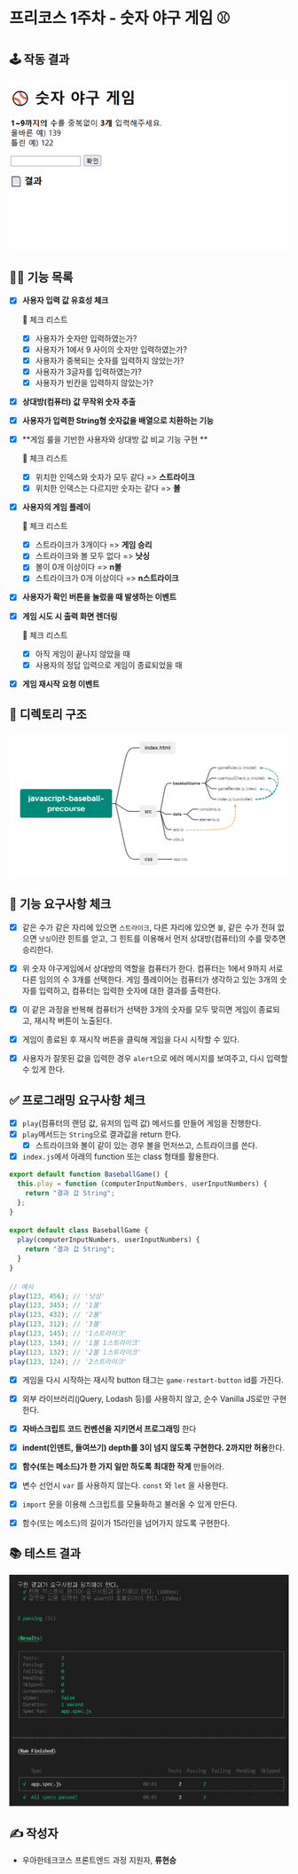 # 프리코스 1주차 - 숫자 야구 게임 ⚾

## 🕹️ 작동 결과

![내 결과](..\images\my_result.gif)

## 💁‍♂️ 기능 목록

* [x] **사용자 입력 값 유효성 체크**

  🚨 체크 리스트

  * [x] 사용자가 숫자만 입력하였는가?
  * [x] 사용자가 1에서 9 사이의 숫자만 입력하였는가?
  * [x] 사용자가 중복되는 숫자를 입력하지 않았는가?
  * [x] 사용자가 3글자를 입력하였는가?
  * [x] 사용자가 빈칸을 입력하지 않았는가?

* [x] **상대방(컴퓨터) 값 무작위 숫자 추출**

* [x] **사용자가 입력한 String형 숫자값을 배열으로 치환하는 기능**

* [x] **게임 룰을 기반한 사용자와 상대방 값 비교 기능 구현 **

  🚨 체크 리스트

  * [x] 위치한 인덱스와 숫자가 모두 같다 => **스트라이크**
  * [x] 위치한 인덱스는 다르지만 숫자는 같다 => **볼**

* [x] **사용자의 게임 플레이**

  🚨 체크 리스트

  * [x] 스트라이크가 3개이다 => **게임 승리**
  * [x] 스트라이크와 볼 모두 없다 => **낫싱**
  * [x] 볼이 0개 이상이다 => **n볼**
  * [x] 스트라이크가 0개 이상이다 => **n스트라이크**

* [x] **사용자가 확인 버튼을 눌렀을 때 발생하는 이벤트**

* [x] **게임 시도 시 출력 화면 렌더링**

  🚨 체크 리스트

  * [x] 아직 게임이 끝나지 않았을 때
  * [x] 사용자의 정답 입력으로 게임이 종료되었을 때 

* [x] **게임 재시작 요청 이벤트**



## 📁 디렉토리 구조

![디렉토리 구조도](..\images\directory.png)



## 🎯 기능 요구사항 체크

* [x] 같은 수가 같은 자리에 있으면 `스트라이크`, 다른 자리에 있으면 `볼`, 같은 수가 전혀 없으면 `낫싱`이란 힌트를 얻고, 그 힌트를 이용해서 먼저 상대방(컴퓨터)의 수를 맞추면 승리한다.
* [x] 위 숫자 야구게임에서 상대방의 역할을 컴퓨터가 한다. 컴퓨터는 1에서 9까지 서로 다른 임의의 수 3개를 선택한다. 게임 플레이어는 컴퓨터가 생각하고 있는 3개의 숫자를 입력하고, 컴퓨터는 입력한 숫자에 대한 결과를 출력한다.
* [x] 이 같은 과정을 반복해 컴퓨터가 선택한 3개의 숫자를 모두 맞히면 게임이 종료되고, 재시작 버튼이 노출된다.
* [x] 게임이 종료된 후 재시작 버튼을 클릭해 게임을 다시 시작할 수 있다.
* [x] 사용자가 잘못된 값을 입력한 경우 `alert`으로 에러 메시지를 보여주고, 다시 입력할 수 있게 한다.



## ✅ 프로그래밍 요구사항 체크

* [x] `play`(컴퓨터의 랜덤 값, 유저의 입력 값) 메서드를 만들어 게임을 진행한다.
* [x] `play`메서드는 `String`으로 결과값을 return 한다.
  - [x] 스트라이크와 볼이 같이 있는 경우 볼을 먼저쓰고, 스트라이크를 쓴다.
* [x] `index.js`에서 아래의 function 또는 class 형태를 활용한다.

```javascript
export default function BaseballGame() {
  this.play = function (computerInputNumbers, userInputNumbers) {
    return "결과 값 String";
  };
}

export default class BaseballGame {
  play(computerInputNumbers, userInputNumbers) {
    return "결과 값 String";
  }
}

// 예시
play(123, 456); // '낫싱'
play(123, 345); // '1볼'
play(123, 432); // '2볼'
play(123, 312); // '3볼'
play(123, 145); // '1스트라이크'
play(123, 134); // '1볼 1스트라이크'
play(123, 132); // '2볼 1스트라이크'
play(123, 124); // '2스트라이크'
```

* [x] 게임을 다시 시작하는 재시작 button 태그는 `game-restart-button` id를 가진다.
* [x] 외부 라이브러리(jQuery, Lodash 등)를 사용하지 않고, 순수 Vanilla JS로만 구현한다.
* [x] **자바스크립트 코드 컨벤션을 지키면서 프로그래밍** 한다
* [x] **indent(인덴트, 들여쓰기) depth를 3이 넘지 않도록 구현한다. 2까지만 허용**한다.
* [x] **함수(또는 메소드)가 한 가지 일만 하도록 최대한 작게** 만들어라.
* [x] 변수 선언시 `var` 를 사용하지 않는다. `const` 와 `let` 을 사용한다.
* [x] `import` 문을 이용해 스크립트를 모듈화하고 불러올 수 있게 만든다.
* [x] 함수(또는 메소드)의 길이가 15라인을 넘어가지 않도록 구현한다.



## 📚 테스트 결과

![나의 테스트 결과](..\images\my_test.png)



## ✍️ 작성자

* 우아한테크코스 프론트엔드 과정 지원자, **류현승**

